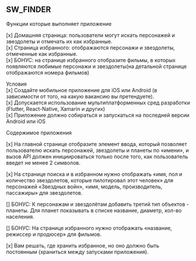 
## SW_FINDER

Функции которые выполняет приложение  

[x] Домашняя страница: пользователи могут искать персонажей и звездолеты и отмечать их как избранные.  
[x] Страница избранного: отображаются персонажи и звездолеты, отмеченные как избранные.  
[x] БОНУС: на странице избранного отобразите фильмы, в которых появляются любимые персонажи и звездолеты(на детальной странице отображаются номера фильмов)  

Условия  
[x] Создайте мобильное приложение для iOS или Android (в зависимости от того, на какую вакансию вы претендуете).  
[x] Допускается использование мультиплатформенных сред разработки (Flutter, React-Native, Xamarin и других)  
[x] Приложение должно собираться и запускаться на последней версии Android или iOS  

 Содержимое приложения  

[x] На главной странице отобразите элемент ввода, который позволяет пользователю искать персонажей, звездолеты и планеты по «имени», и вызов API должен инициироваться только после того, как пользователь введет не менее 2 символов.  

[x] На странице поиска и в избранном нужно отображать «имя, пол и количество звездолетов, которые пилотировал этот человек» для персонажей «Звездных войн», «имя, модель, производитель, пассажиры» для звездолетов.  

[] БОНУС: К персонажам и звездолётам добавить третий тип объектов - планеты. Для планет показывать в списке название, диаметр, кол-во населения.  

[] БОНУС: На странице избранного нужно отображать «название, режиссер и продюсер» для фильмов.  

[x] Вам решать, где хранить избранное, но оно должно быть постоянным (храниться между запусками приложения).  







